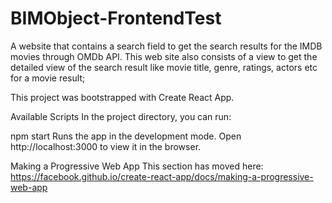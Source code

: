 # BIMObject-FrontendTest
A website that contains a search field to get the search results for the IMDB movies through OMDb API. 
This web site also consists of a view to get the detailed view of the search result like movie title, genre, ratings, actors etc for a movie result;

This project was bootstrapped with Create React App.

Available Scripts
In the project directory, you can run:

npm start
Runs the app in the development mode.
Open http://localhost:3000 to view it in the browser.

Making a Progressive Web App
This section has moved here: https://facebook.github.io/create-react-app/docs/making-a-progressive-web-app
